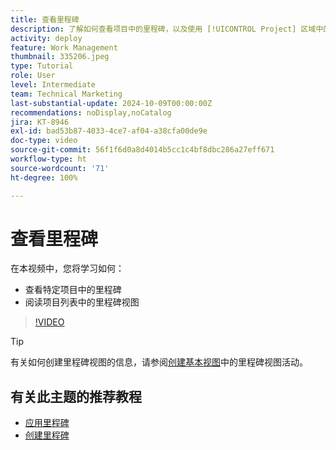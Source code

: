 ```yaml
---
title: 查看里程碑
description: 了解如何查看项目中的里程碑，以及使用 [!UICONTROL Project] 区域中的里程碑视图。
activity: deploy
feature: Work Management
thumbnail: 335206.jpeg
type: Tutorial
role: User
level: Intermediate
team: Technical Marketing
last-substantial-update: 2024-10-09T00:00:00Z
recommendations: noDisplay,noCatalog
jira: KT-8946
exl-id: bad53b87-4033-4ce7-af04-a38cfa00de9e
doc-type: video
source-git-commit: 56f1f6d0a8d4014b5cc1c4bf8dbc286a27eff671
workflow-type: ht
source-wordcount: '71'
ht-degree: 100%

---
```


# 查看里程碑

在本视频中，您将学习如何：

* 查看特定项目中的里程碑
* 阅读项目列表中的里程碑视图

>[!VIDEO](https://video.tv.adobe.com/v/335206/?quality=12&learn=on)

>[!TIP]
>
>有关如何创建里程碑视图的信息，请参阅[创建基本视图](/help/reporting/basic-reporting/create-a-basic-view.md)中的里程碑视图活动。

## 有关此主题的推荐教程

* [应用里程碑](/help/manage-work/approval-processes-and-milestone-paths/apply-milestones.md)
* [创建里程碑](/help/administration-and-setup/approval-processes-and-milestone-paths/creating-milestones.md)


